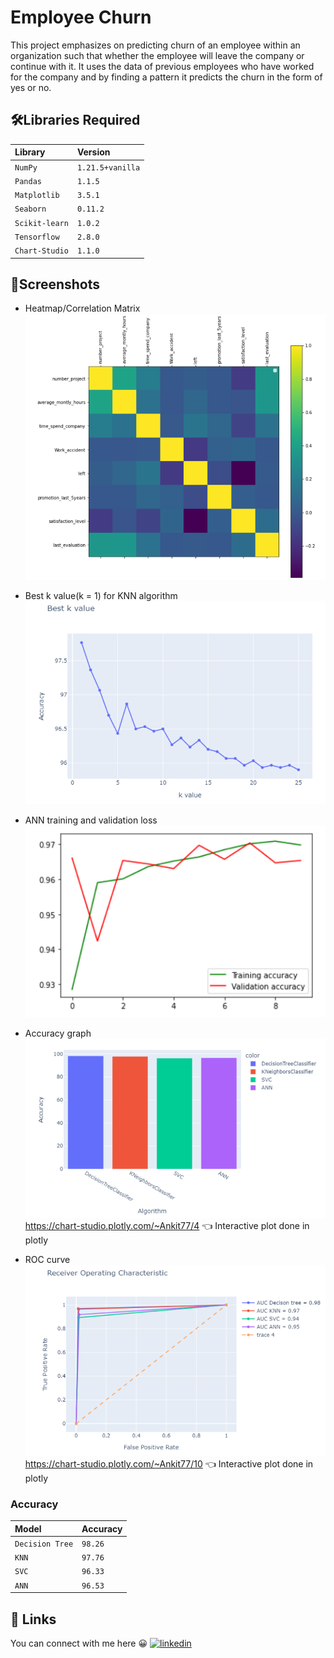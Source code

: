# Employee Churn

This project emphasizes on predicting churn of an employee within an 
organization such that whether the employee will leave the company or 
continue with it. It uses the data of previous employees who have 
worked for the company and by finding a pattern it predicts the churn 
in the form of yes or no.

## 🛠Libraries Required

| Library   | Version  |
| :-------- | :------- |
| `NumPy` | `1.21.5+vanilla` |
| `Pandas` | `1.1.5` |
| `Matplotlib` | `3.5.1` |
| `Seaborn` | `0.11.2` |
| `Scikit-learn` | `1.0.2` |
| `Tensorflow` | `2.8.0` |
| `Chart-Studio` | `1.1.0` |

## 📸Screenshots

* Heatmap/Correlation Matrix
![App Screenshot](imgs/heatmap.png)
* Best k value(k = 1) for KNN algorithm
![App Screenshot](imgs/knn_best_k_value.png)
* ANN training and validation loss        
![App Screenshot](imgs/ANN_training_loss.png)
* Accuracy graph
![App Screenshot](imgs/accuraccy_graph.png)
https://chart-studio.plotly.com/~Ankit77/4 👈 Interactive plot done in plotly

* ROC curve       
![App Screenshot](imgs/ROC_curve.png)
https://chart-studio.plotly.com/~Ankit77/10 👈 Interactive plot done in plotly

### Accuracy

| Model   | Accuracy  |
| :-------- | :------- |
| `Decision Tree` | `98.26` |
| `KNN` | `97.76` |
| `SVC` | `96.33` |
| `ANN` | `96.53` |


## 🔗 Links

You can connect with me here 😀
[![linkedin](https://img.shields.io/badge/linkedin-0A66C2?style=for-the-badge&logo=linkedin&logoColor=white)](https://www.linkedin.com/in/ankit-pradhan-052353221/)


